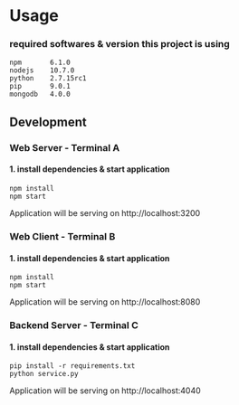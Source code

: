 # Usage

### required softwares & version this project is using

```
npm       6.1.0
nodejs    10.7.0
python    2.7.15rc1
pip       9.0.1
mongodb   4.0.0
```

## Development

### Web Server - Terminal A

#### 1. install dependencies & start application

```
npm install
npm start
```

Application will be serving on http://localhost:3200

### Web Client - Terminal B

#### 1. install dependencies & start application

```
npm install
npm start
```

Application will be serving on http://localhost:8080

### Backend Server - Terminal C

#### 1. install dependencies & start application

```
pip install -r requirements.txt
python service.py
```

Application will be serving on http://localhost:4040
